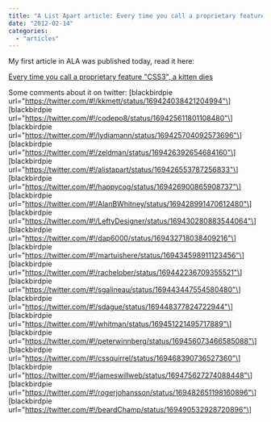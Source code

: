 ```yaml
---
title: "A List Apart article: Every time you call a proprietary feature \"CSS3\", a kitten dies"
date: "2012-02-14"
categories: 
  - "articles"
---
```


My first article in ALA was published today, read it here:

[Every time you call a proprietary feature "CSS3", a kitten dies](http://www.alistapart.com/articles/every-time-you-call-a-proprietary-feature-css3-a-kitten-dies/)

Some comments about it on twitter: \[blackbirdpie url="https://twitter.com/#!/kkmett/status/169424038421204994"\] \[blackbirdpie url="https://twitter.com/#!/codepo8/status/169425611801108480"\] \[blackbirdpie url="https://twitter.com/#!/lydiamann/status/169425704092573696"\] \[blackbirdpie url="https://twitter.com/#!/zeldman/status/169426392654684160"\] \[blackbirdpie url="https://twitter.com/#!/alistapart/status/169426553787256833"\] \[blackbirdpie url="https://twitter.com/#!/happycog/status/169426900865908737"\] \[blackbirdpie url="https://twitter.com/#!/AlanBWhitney/status/169428991470612480"\] \[blackbirdpie url="https://twitter.com/#!/LeftyDesigner/status/169430280883544064"\] \[blackbirdpie url="https://twitter.com/#!/dap6000/status/169432718038409216"\] \[blackbirdpie url="https://twitter.com/#!/martuishere/status/169434598911123456"\] \[blackbirdpie url="https://twitter.com/#!/rachelober/status/169442236709355521"\] \[blackbirdpie url="https://twitter.com/#!/sgalineau/status/169443447554580480"\] \[blackbirdpie url="https://twitter.com/#!/sdague/status/169448377824722944"\] \[blackbirdpie url="https://twitter.com/#!/whitman/status/169451221495717889"\] \[blackbirdpie url="https://twitter.com/#!/peterwinnberg/status/169456073466585088"\] \[blackbirdpie url="https://twitter.com/#!/cssquirrel/status/169468390736527360"\] \[blackbirdpie url="https://twitter.com/#!/jameswillweb/status/169475627274088448"\] \[blackbirdpie url="https://twitter.com/#!/rogerjohansson/status/169482651198160896"\] \[blackbirdpie url="https://twitter.com/#!/beardChamp/status/169490532928720896"\]

